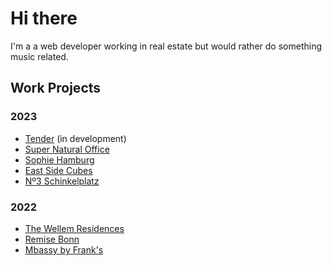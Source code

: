 # Hi there

I'm a a web developer working in real estate but would rather do something music related.

## Work Projects

### 2023

- [Tender](https://tender.estate) (in development)
- [Super Natural Office](https://www.super-natural-office.de)
- [Sophie Hamburg](https://sophie.hamburg)
- [East Side Cubes](https://www.east-side-cubes.de)
- [Nº3 Schinkelplatz](https://no3-schinkelplatz.cdmn.de/en)

### 2022

- [The Wellem Residences](https://www.thewellemresidences.com)
- [Remise Bonn](https://www.remise-bonn.de)
- [Mbassy by Frank's](https://www.mbassybyfranks.com)

